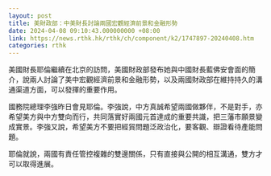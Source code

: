 ```yaml
---
layout: post
title: 美財政部：中美財長討論兩國宏觀經濟前景和金融形勢
date: 2024-04-08 09:10:43.000000000 +08:00
link: https://news.rthk.hk/rthk/ch/component/k2/1747897-20240408.htm
categories: rthk
---
```


美國財長耶倫繼續在北京的訪問，美國財政部發布她與中國財長藍佛安會面的簡介，說兩人討論了美中宏觀經濟前景和金融形勢，以及兩國財政部在維持持久的溝通渠道方面，可以發揮的重要作用。

國務院總理李強昨日會見耶倫。李強說，中方真誠希望兩國做夥伴，不是對手，亦希望美方與中方雙向而行，共同落實好兩國元首達成的重要共識，把三藩市願景變成實景。李強又說，希望美方不要把經貿問題泛政治化，要客觀、辯證看待產能問題。

耶倫就說，兩國有責任管控複雜的雙邊關係，只有直接與公開的相互溝通，雙方才可以取得進展。
